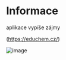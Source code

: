 # Informace

aplikace vypíše zájmy

(https://educhem.cz/)



![image](https://user-images.githubusercontent.com/120398202/223077891-1bcae9e3-00ed-41bd-a1a9-4eddac8a8613.png)
